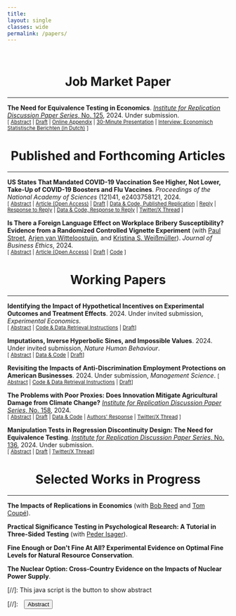 ```yaml
---
title: 
layout: single
classes: wide
permalink: /papers/
---
```

<br/> 

# <center> Job Market Paper </center>
- - -

**The Need for Equivalence Testing in Economics**. [<i>Institute for Replication Discussion Paper Series</i>, No. 125](https://hdl.handle.net/10419/296190), 2024. Under submission. <br/>
<small>[ <a href="#/" onclick="visib('equiv-test')">Abstract</a> | [Draft](https://jack-fitzgerald.github.io/files/The_Need_for_Equivalence_Testing_in_Economics.pdf) | [Online Appendix](https://jack-fitzgerald.github.io/files/The_Need_for_Equivalence_Testing_in_Economics_Online_Appendix.pdf) | [30-Minute Presentation](https://youtu.be/ltkuhpcH9mA) | [Interview: Economisch Statistische Berichten (in Dutch)](https://esb.nu/we-moeten-vaker-toegeven-dat-er-niks-te-concluderen-valt/) ] </small>

<div id="equiv-test" style="display: none; text-align: justify; line-height: 1.2" ><small>

Equivalence testing can provide statistically significant evidence that economic relationships are practically negligible. I demonstrate its necessity in a large-scale replication of estimates defending 135 null claims made in 81 articles from top economics journals. 36-63% of estimates defending the average null claim fail lenient equivalence tests. Obtaining equivalence testing failure rates that surveyed researchers deem acceptable requires arguing that nearly 75% of published estimates in economics are practically equal to zero, implying that Type II error rates are unacceptably high throughout economics. I provide economists with guidelines and commands in Stata/R for conducting credible equivalence testing and practical significance testing in future research.

</small><br><br/></div>

# <center> Published and Forthcoming Articles </center>
- - -

**US States That Mandated COVID-19 Vaccination See Higher, Not Lower, Take-Up of COVID-19 Boosters and Flu Vaccines**. *Proceedings of the National Academy of Sciences* (121)41, e2403758121, 2024. <br/>
<small>[ <a href="#/" onclick="visib('pnas_replication')">Abstract</a> | [Article (Open Access)](https://doi.org/10.1073/pnas.2403758121) | [Draft](https://jack-fitzgerald.github.io/files/RR24_Replication.pdf) | [Data & Code, Published Replication](https://osf.io/mdfb4/) | [Reply](https://www.pnas.org/doi/10.1073/pnas.2409246121) | [Response to Reply](https://jack-fitzgerald.github.io/files/RR24_Response_to_Reply.pdf) | [Data & Code, Response to Reply](https://osf.io/9cn38/) | [Twitter/X Thread](https://threadreaderapp.com/thread/1841491274391597266.html) ] </small>

<div id="pnas_replication" style="display: none; text-align: justify; line-height: 1.2" ><small>

Rains & Richards (2024, <i>Proceedings of the National Academy of Sciences</i>) find that compared to US states that instituted bans on COVID-19 vaccination requirements, states that imposed COVID-19 vaccination mandates exhibit lower adult and child uptake of flu vaccines, and lower uptake of COVID-19 boosters. These differences are generally interpreted causally. However, further inspection reveals that these results are driven by the inclusion of a single bad control variable. When removed, the data instead shows that states which mandated COVID-19 vaccination experience higher COVID-19 booster and flu vaccine takeup than states that banned COVID-19 vaccination requirements.

</small><br><br/></div>

**Is There a Foreign Language Effect on Workplace Bribery Susceptibility? Evidence from a Randomized Controlled Vignette Experiment** (with [Paul Stroet](https://paulstroet.netlify.app/), [Arjen van Witteloostuijn](https://research.vu.nl/en/persons/arjen-van-witteloostuijn), and [Kristina S. Weißmüller](https://www.ksweissmueller.com/)). *Journal of Business Ethics*, 2024. <br/>
<small>[ <a href="#/" onclick="visib('fle_bribery')">Abstract</a> | [Article (Open Access)](https://doi.org/10.1007/s10551-024-05731-x) | [Draft](https://jack-fitzgerald.github.io/files/JBE_manuscript.pdf) | [Code](https://doi.org/10.17605/OSF.IO/Y3NQ7) ] </small>

<div id="fle_bribery" style="display: none; text-align: justify; line-height: 1.2" ><small>

Theory and evidence from the behavioral science literature suggest that the widespread and rising use of <i>lingua francas</i> in the workplace may impact the ethical decision-making of individuals who must use foreign languages at work. We test the impact of foreign language usage on individual susceptibility to bribery in workplace settings using a vignette-based randomized controlled trial in a Dutch student sample. Results suggest that there is not even a small foreign language effect on workplace bribery susceptibility. We combine traditional null hypothesis significance testing with equivalence testing methods novel to the business ethics literature that can provide statistically significant evidence of bounded or null relationships between variables. These tests suggest that the foreign language effect on workplace bribery susceptibility is bounded below even small effect sizes. <i>Post hoc</i> analyses provide evidence suggesting fruitful further routes of experimental research into bribery.

</small><br><br/></div>

# <center> Working Papers </center>
- - -

**Identifying the Impact of Hypothetical Incentives on Experimental Outcomes and Treatment Effects**. 2024. Under invited submission, <i>Experimental Economics</i>. <br/>
<small>[ <a href="#/" onclick="visib('hypo-bias')">Abstract</a> | [Code & Data Retrieval Instructions](https://osf.io/fe6jn/) | [Draft](https://jack-fitzgerald.github.io/files/Hypothetical_Bias.pdf)] </small>

<div id="hypo-bias" style="display: none; text-align: justify; line-height: 1.2" ><small>

Recent studies showing that some outcome variables do not statistically significantly differ between real-stakes and hypothetical-stakes conditions have raised methodological challenges to experimental economics' disciplinary norm that experimental choices should be incentivized with real stakes. I show that the hypothetical bias measures estimated in these studies do not econometrically identify the hypothetical biases that matter in most modern experiments. Specifically, traditional hypothetical bias measures are fully informative in 'elicitation experiments' where the researcher is uninterested in treatment effects (TEs). However, in 'intervention experiments' where TEs are of interest, traditional hypothetical bias measures are uninformative; real stakes matter if and only if TEs differ between stakes conditions. I demonstrate that traditional hypothetical bias measures are often misleading estimates of hypothetical bias for intervention experiments, both econometrically and through re-analyses of three recent hypothetical bias experiments. The fact that a given experimental outcome does not statistically significantly differ on average between stakes conditions does not imply that all TEs on that outcome are unaffected by hypothetical stakes. Therefore, the recent hypothetical bias literature does not justify abandoning real stakes in most modern experiments. Maintaining norms that favor completely or probabilistically providing real stakes for experimental choices is useful for ensuring externally valid TEs in experimental economics.

</small><br><br/></div>

**Imputations, Inverse Hyperbolic Sines, and Impossible Values**. 2024. Under invited submission, *Nature Human Behaviour*. <br/>
<small>[ <a href="#/" onclick="visib('WEA23')">Abstract</a> | [Data & Code](https://osf.io/hce6n/) | [Draft](https://jack-fitzgerald.github.io/files/WEA23_Replication.pdf)] </small>

<div id="WEA23" style="display: none; text-align: justify; line-height: 1.2" ><small>

Wolfowicz et al. (2023, <i>Nature Human Behaviour</i>) find that more arrests and convictions for terrorism offenses decrease terrorism, more charges increase terrorism, and longer sentences do not deter terrorism in 28 European Union member states from 2006-2021. I assess the computational reproducibility of their study and find many data irregularities. The article's primary dependent variable - purportedly an inverse hyperbolic sine transformation of terrorist attack rates - takes on 292 different values when attack rates equal zero, and negatively correlates with attack rates. Many variables exhibit impossible values or undisclosed imputations, often masking a lack of reporting in the article's main data sources. I estimate that the authors have access to 57% fewer observations than claimed. Reproduction attempts produce estimates at least 77.7% smaller than the published estimates. Models reflecting the true degree of missing data produce estimates that are not statistically significantly different from zero for any independent variable of interest.

</small><br><br/></div>

**Revisiting the Impacts of Anti-Discrimination Employment Protections on American Businesses**. 2024. Under submission, <i>Management Science</i>.
<small>[ <a href="#/" onclick="visib('GS22')">Abstract</a> | [Code & Data Retrieval Instructions](https://osf.io/6q4k5/) | [Draft](https://jack-fitzgerald.github.io/files/GS22_Replication.pdf)] </small>

<div id="GS22" style="display: none; text-align: justify; line-height: 1.2" ><small>

Greene & Shenoy (2022, <i>Management Science</i>) - henceforth GS22 - find that the staggered adoption of U.S. state-level protections against racial discrimination in employment decreased both the profitability and leverage of affected businesses. However, these results arise from two-way fixed effects (TWFE) difference-in-differences models. Such models are now known to return inaccurate estimates of average treatment effects on the treated (ATTs) when treatment assignment is staggered, as some firm-year ATTs can enter the TWFE estimator with negative weight. I find that 21-36% of firm-year ATTs in GS22's sample enter the TWFE estimator with negative weight. I then replicate GS22's results using recently-developed difference-in-differences estimators that return valid ATT estimates under staggered adoption. None of these new ATT estimates are statistically significantly different from zero.

</small><br><br/></div>

**The Problems with Poor Proxies: Does Innovation Mitigate Agricultural Damage from Climate Change?** [<i>Institute for Replication Discussion Paper Series</i>, No. 158](https://www.econstor.eu/handle/10419/303190), 2024. <br/>
<small>[ <a href="#/" onclick="visib('MS23')">Abstract</a> | [Draft](https://jack-fitzgerald.github.io/files/MS23_Replication.pdf) | [Data & Code](https://osf.io/d7wz9/) | [Authors' Response](https://www.econstor.eu/handle/10419/303191) | [Twitter/X Thread](https://threadreaderapp.com/thread/1844359711854104708.html) ] </small>

<div id="MS23" style="display: none; text-align: justify; line-height: 1.2" ><small>

Moscona & Sastry (2023, <i>Quarterly Journal of Economics</i>) - henceforth MS23 - find that cropland values are significantly less damaged by extreme heat exposure (EHE) when crops are more exposed to technological innovation. However, MS23's 'innovation exposure' variable does not measure innovation, instead proxying innovation using a measure of crops' national heat exposure. A re-examination of MS23's replication data - which permits a close but inexact reproduction of MS23's published findings - shows that this proxy moderates EHE impacts for reasons unrelated to innovation. The proxy is practically identical to local EHE, so MS23's models examining interaction effects between their proxy and local EHE effectively interact local EHE with itself. I document extensive evidence that MS23's findings on 'innovation exposure' are simply artefacts of nonlinear impacts in local EHE, and uncover robustness issues for other key findings. I then construct direct measures of innovation exposure from MS23's crop variety and patenting data. Replacing MS23's proxy with these direct innovation measures decreases MS23's moderating effect estimates by at least 99.8% in standardized units; none of these new estimates are statistically significantly different from zero. Similar results arise from an instrumental variables strategy that instruments my direct innovation measures with MS23's heat proxy. These results cast doubt on the general capacity for market innovations to mitigate agricultural damage from climate change.

</small><br><br/></div>

**Manipulation Tests in Regression Discontinuity Design: The Need for Equivalence Testing**. [<i>Institute for Replication Discussion Paper Series</i>, No. 136](https://hdl.handle.net/10419/300277), 2024. Under submission. <br/>
<small>[ <a href="#/" onclick="visib('rdd-equiv')">Abstract</a> | [Draft](https://jack-fitzgerald.github.io/files/RDD_Equivalence.pdf) | [Twitter/X Thread](https://threadreaderapp.com/thread/1815334145091920105.html)] </small>

<div id="rdd-equiv" style="display: none; text-align: justify; line-height: 1.2" ><small>

Researchers utilizing regression discontinuity design (RDD) commonly test for running variable (RV) manipulation around a cutoff, but incorrectly assert that insignificant manipulation test statistics are evidence of negligible manipulation. I introduce simple frequentist equivalence testing procedures that can provide statistically significant evidence that RV manipulation around a cutoff is practically equivalent to zero. I then demonstrate the necessity of these procedures, leveraging replication data from 36 RDD publications to conduct 45 equivalence-based RV manipulation tests. Over 44% of RV density discontinuities at the cutoff can not be significantly bounded beneath a 50% upward jump. Bounding equivalence-based manipulation test failure rates beneath 5% requires arguing that a 350% upward density jump is practically equivalent to zero. Meta-analytic estimates reveal that average RV manipulation around the cutoff is equivalent to a 26% upward density jump. These results imply that many published RDD estimates may be confounded by discontinuities in potential outcomes due to RV manipulation that remains undetectable by existing tests. I provide research guidelines and commands in Stata and R to help researchers conduct more credible equivalence-based manipulation testing in future RDD research.

</small><br><br/></div>

# <center> Selected Works in Progress </center>
- - -

**The Impacts of Replications in Economics** (with [Bob Reed](https://profiles.canterbury.ac.nz/Bob-Reed) and [Tom Coupé](https://profiles.canterbury.ac.nz/Tom-Coupe)).

**Practical Significance Testing in Psychological Research: A Tutorial in Three-Sided Testing** (with [Peder Isager](https://pedermisager.org/)).

**Fine Enough or Don't Fine At All? Experimental Evidence on Optimal Fine Levels for Natural Resource Conservation**.

**The Nuclear Option: Cross-Country Evidence on the Impacts of Nuclear Power Supply**.

[//]: This java script is the button to show abstract
<script>
 function visib(id) {
  var x = document.getElementById(id);
  if (x.style.display === "block") {
    x.style.display = "none";
  } else {
    x.style.display = "block";
  }
}
</script>

[//]:&emsp;<button onclick="visib('polariz')" class="btn btn--inverse btn--small">Abstract</button>
